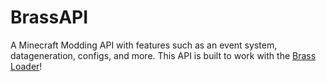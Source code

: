 # BrassAPI
A Minecraft Modding API with features such as an event system, datageneration, configs, and more. This API is built to work with the [Brass Loader](https://github.com/BrassMC/BrassLoader)!
